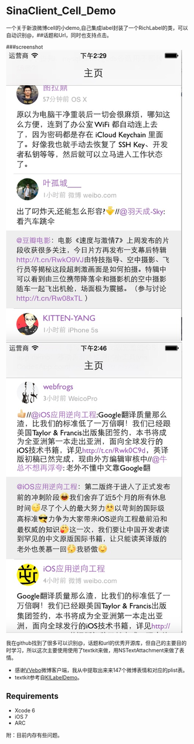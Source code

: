 # SinaClient_Cell_Demo
一个关于新浪微博cell的小demo,自己集成label封装了一个RichLabel的类，可以自动识别@，##话题和Url，同时也支持点击。

###screenshot<br>
[![显示效果图1](images/screenshot_001.png)](images/screenshot_001.jpg)
[![显示效果图2](images/screenshot_002.png)](images/screenshot_002.png)
</br>

我在github找到了很多可以识别@，话题和url的优秀开源库，但自己的主要目的时学习，所以这次主要使用使用了textkit来做，用NSTextAttachment来做了表情。

* 感谢[VVebo](https://appsto.re/cn/TNu_N.i)微博客户端，我从中提取出来来147个微博表情和对应的plist表。
* textkit参考自[KILabelDemo](https://github.com/Krelborn/KILabel)。


## Requirements

* Xcode 6
* iOS 7
* ARC


附：目前内存有些问题。


